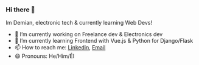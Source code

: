 ### Hi there 👋

Im Demian, electronic tech & currently learning Web Devs!

- 🔭 I’m currently working on Freelance dev & Electronics dev
- 🌱 I’m currently learning Frontend with Vue.js & Python for Django/Flask 
- 📫 How to reach me: [Linkedin](https://www.linkedin.com/in/luis-ram%C3%ADrez-collao/), [Email](mailto:learc47@gmail.com)
- 😄 Pronouns: He/Him/Él 


